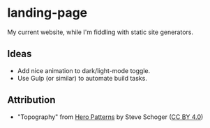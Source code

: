 # landing-page

My current website, while I'm fiddling with static site generators.

## Ideas

- Add nice animation to dark/light-mode toggle.
- Use Gulp (or similar) to automate build tasks.

## Attribution

- "Topography" from [Hero Patterns](https://heropatterns.com/) by Steve Schoger ([CC BY 4.0](https://creativecommons.org/licenses/by/4.0/))
